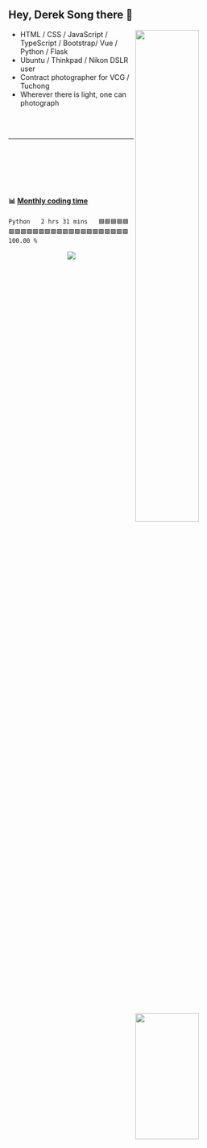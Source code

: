 ## Hey, Derek Song there 👋
[<img align="right" width="50%" src="https://github-readme-stats-sandy-dereks-tau.vercel.app/api?username=derek-s&show_icons=true">](https://github.com/derek-s/github-readme-stats)

- HTML / CSS / JavaScript / TypeScript / Bootstrap/  Vue / Python / Flask
- Ubuntu / Thinkpad / Nikon DSLR user
- Contract photographer for VCG / Tuchong
- Wherever there is light, one can photograph

<br><br>

---

[<img align="right" width="50%" height="250px" src="https://media.giphy.com/media/1C8bHHJturSx2/giphy.gif">](https://media.giphy.com/media/1C8bHHJturSx2/giphy.gif)
![<img align="left" width="50%" src="/github-metrics.svg" alt="Metrics">](/github-metrics.svg)


<br><br>
---

#### :bar_chart: [Monthly coding time](https://github.com/athul/waka-readme)
<!--START_SECTION:waka-->

```text
Python   2 hrs 31 mins   🟩🟩🟩🟩🟩🟩🟩🟩🟩🟩🟩🟩🟩🟩🟩🟩🟩🟩🟩🟩🟩🟩🟩🟩🟩   100.00 %
```

<!--END_SECTION:waka-->

<div align="center">
    <img  src="https://visitor-badge.glitch.me/badge?page_id=derek-s" />
</div>
